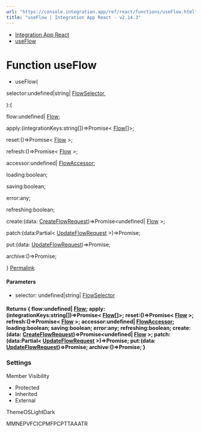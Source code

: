 ```yaml
---
url: "https://console.integration.app/ref/react/functions/useFlow.html"
title: "useFlow | Integration App React - v2.14.3"
---
```


- [Integration App React](https://console.integration.app/ref/react/index.html)
- [useFlow](https://console.integration.app/ref/react/functions/useFlow.html)

# Function useFlow

- useFlow(

selector:undefined\|string\| [FlowSelector](https://console.integration.app/ref/react/interfaces/FlowSelector.html),

):{

flow:undefined\| [Flow](https://console.integration.app/ref/react/interfaces/Flow.html);

apply:(integrationKeys:string\[\])=>Promise< [Flow](https://console.integration.app/ref/react/interfaces/Flow.html)\[\]>;

reset:()=>Promise< [Flow](https://console.integration.app/ref/react/interfaces/Flow.html) >;

refresh:()=>Promise< [Flow](https://console.integration.app/ref/react/interfaces/Flow.html) >;

accessor:undefined\| [FlowAccessor](https://console.integration.app/ref/react/classes/FlowAccessor.html);

loading:boolean;

saving:boolean;

error:any;

refreshing:boolean;

create:(data: [CreateFlowRequest](https://console.integration.app/ref/react/interfaces/CreateFlowRequest.html))=>Promise<undefined\| [Flow](https://console.integration.app/ref/react/interfaces/Flow.html) >;

patch:(data:Partial< [UpdateFlowRequest](https://console.integration.app/ref/react/interfaces/UpdateFlowRequest.html) >)=>Promise<void>;

put:(data: [UpdateFlowRequest](https://console.integration.app/ref/react/interfaces/UpdateFlowRequest.html))=>Promise<void>;

archive:()=>Promise<void>;

} [Permalink](https://console.integration.app/ref/react/functions/useFlow.html#useflow)





#### Parameters



- selector: undefined\|string\| [FlowSelector](https://console.integration.app/ref/react/interfaces/FlowSelector.html)

#### Returns {  flow:undefined\| [Flow](https://console.integration.app/ref/react/interfaces/Flow.html);  apply:(integrationKeys:string\[\])=>Promise< [Flow](https://console.integration.app/ref/react/interfaces/Flow.html)\[\]>;  reset:()=>Promise< [Flow](https://console.integration.app/ref/react/interfaces/Flow.html) >;  refresh:()=>Promise< [Flow](https://console.integration.app/ref/react/interfaces/Flow.html) >;  accessor:undefined\| [FlowAccessor](https://console.integration.app/ref/react/classes/FlowAccessor.html);  loading:boolean;  saving:boolean;  error:any;  refreshing:boolean;  create:(data: [CreateFlowRequest](https://console.integration.app/ref/react/interfaces/CreateFlowRequest.html))=>Promise<undefined\| [Flow](https://console.integration.app/ref/react/interfaces/Flow.html) >;  patch:(data:Partial< [UpdateFlowRequest](https://console.integration.app/ref/react/interfaces/UpdateFlowRequest.html) >)=>Promise<void>;  put:(data: [UpdateFlowRequest](https://console.integration.app/ref/react/interfaces/UpdateFlowRequest.html))=>Promise<void>;  archive:()=>Promise<void>;  }

### Settings

Member Visibility

- Protected
- Inherited
- External

ThemeOSLightDark

MMNEPVFCICPMFPCPTTAAATR